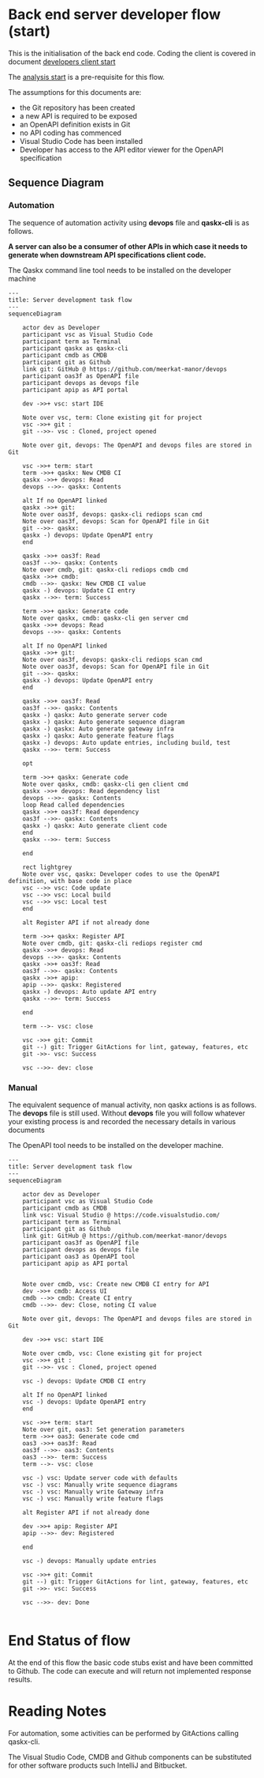 # Back end server developer flow (start)

This is the initialisation of the back end 
code.  Coding the client is covered in document
[developers client start](developers_client_start.md)

The [analysis start](analysis_start.md) is a pre-requisite for
this flow.

The assumptions for this documents are:

* the Git repository has been created
* a new API is required to be exposed
* an OpenAPI definition exists in Git
* no API coding has commenced
* Visual Studio Code has been installed
* Developer has access to the API editor viewer for the OpenAPI specification


## Sequence Diagram

### Automation

The sequence of automation activity using **devops** file and **qaskx-cli** is 
as follows.

**A server can also be a consumer of other APIs in which case it needs to generate
when downstream API specifications client code.**

The Qaskx command line tool needs to be installed on the developer machine

```mermaid
---
title: Server development task flow
---
sequenceDiagram

    actor dev as Developer
    participant vsc as Visual Studio Code
    participant term as Terminal
    participant qaskx as qaskx-cli
    participant cmdb as CMDB
    participant git as Github
    link git: GitHub @ https://github.com/meerkat-manor/devops
    participant oas3f as OpenAPI file
    participant devops as devops file
    participant apip as API portal

    dev ->>+ vsc: start IDE

    Note over vsc, term: Clone existing git for project
    vsc ->>+ git : 
    git -->>- vsc : Cloned, project opened

    Note over git, devops: The OpenAPI and devops files are stored in Git

    vsc ->>+ term: start
    term ->>+ qaskx: New CMDB CI
    qaskx ->>+ devops: Read 
    devops -->>- qaskx: Contents

    alt If no OpenAPI linked
    qaskx ->>+ git:  
    Note over oas3f, devops: qaskx-cli rediops scan cmd
    Note over oas3f, devops: Scan for OpenAPI file in Git
    git -->>- qaskx: 
    qaskx -) devops: Update OpenAPI entry
    end

    qaskx ->>+ oas3f: Read 
    oas3f -->>- qaskx: Contents
    Note over cmdb, git: qaskx-cli rediops cmdb cmd
    qaskx ->>+ cmdb: 
    cmdb -->>- qaskx: New CMDB CI value
    qaskx -) devops: Update CI entry
    qaskx -->>- term: Success

    term ->>+ qaskx: Generate code
    Note over qaskx, cmdb: qaskx-cli gen server cmd
    qaskx ->>+ devops: Read 
    devops -->>- qaskx: Contents

    alt If no OpenAPI linked
    qaskx ->>+ git:  
    Note over oas3f, devops: qaskx-cli rediops scan cmd
    Note over oas3f, devops: Scan for OpenAPI file in Git
    git -->>- qaskx: 
    qaskx -) devops: Update OpenAPI entry
    end

    qaskx ->>+ oas3f: Read 
    oas3f -->>- qaskx: Contents
    qaskx -) qaskx: Auto generate server code
    qaskx -) qaskx: Auto generate sequence diagram
    qaskx -) qaskx: Auto generate gateway infra
    qaskx -) qaskx: Auto generate feature flags
    qaskx -) devops: Auto update entries, including build, test
    qaskx -->>- term: Success

    opt

    term ->>+ qaskx: Generate code
    Note over qaskx, cmdb: qaskx-cli gen client cmd
    qaskx ->>+ devops: Read dependency list
    devops -->>- qaskx: Contents
    loop Read called dependencies
    qaskx ->>+ oas3f: Read dependency
    oas3f -->>- qaskx: Contents
    qaskx -) qaskx: Auto generate client code
    end
    qaskx -->>- term: Success

    end

    rect lightgrey
    Note over vsc, qaskx: Developer codes to use the OpenAPI definition, with base code in place
    vsc -->> vsc: Code update
    vsc -->> vsc: Local build
    vsc -->> vsc: Local test
    end 

    alt Register API if not already done

    term ->>+ qaskx: Register API
    Note over cmdb, git: qaskx-cli rediops register cmd
    qaskx ->>+ devops: Read 
    devops -->>- qaskx: Contents
    qaskx ->>+ oas3f: Read 
    oas3f -->>- qaskx: Contents
    qaskx ->>+ apip: 
    apip -->>- qaskx: Registered
    qaskx -) devops: Auto update API entry
    qaskx -->>- term: Success

    end

    term -->- vsc: close

    vsc ->>+ git: Commit
    git --) git: Trigger GitActions for lint, gateway, features, etc 
    git ->>- vsc: Success

    vsc -->>- dev: close

```

### Manual

The equivalent sequence of manual activity, non qaskx actions is as follows.
The **devops** file is still used. Without **devops** file you will 
follow whatever your existing process is and recorded the necessary 
details in various documents

The OpenAPI tool needs to be installed on the developer machine.

```mermaid
---
title: Server development task flow
---
sequenceDiagram

    actor dev as Developer
    participant vsc as Visual Studio Code
    participant cmdb as CMDB
    link vsc: Visual Studio @ https://code.visualstudio.com/
    participant term as Terminal
    participant git as Github
    link git: GitHub @ https://github.com/meerkat-manor/devops
    participant oas3f as OpenAPI file
    participant devops as devops file
    participant oas3 as OpenAPI tool
    participant apip as API portal


    Note over cmdb, vsc: Create new CMDB CI entry for API 
    dev ->>+ cmdb: Access UI
    cmdb -->> cmdb: Create CI entry
    cmdb -->>- dev: Close, noting CI value

    Note over git, devops: The OpenAPI and devops files are stored in Git

    dev ->>+ vsc: start IDE

    Note over cmdb, vsc: Clone existing git for project
    vsc ->>+ git : 
    git -->>- vsc : Cloned, project opened

    vsc -) devops: Update CMDB CI entry

    alt If no OpenAPI linked
    vsc -) devops: Update OpenAPI entry
    end

    vsc ->>+ term: start
    Note over git, oas3: Set generation parameters
    term ->>+ oas3: Generate code cmd
    oas3 ->>+ oas3f: Read 
    oas3f -->>- oas3: Contents
    oas3 -->>- term: Success
    term -->- vsc: close

    vsc -) vsc: Update server code with defaults
    vsc -) vsc: Manually write sequence diagrams
    vsc -) vsc: Manually write Gateway infra
    vsc -) vsc: Manually write feature flags

    alt Register API if not already done

    dev ->>+ apip: Register API
    apip -->>- dev: Registered

    end

    vsc -) devops: Manually update entries

    vsc ->>+ git: Commit
    git --) git: Trigger GitActions for lint, gateway, features, etc 
    git ->>- vsc: Success

    vsc -->>- dev: Done


```

# End Status of flow

At the end of this flow the basic code stubs exist and have been committed
to Github.  The code can execute and will return not implemented
response results.


# Reading Notes

For automation, some activities can be performed by GitActions calling
qaskx-cli.

The Visual Studio Code, CMDB and Github components can be substituted for 
other software products such IntelliJ and Bitbucket.

